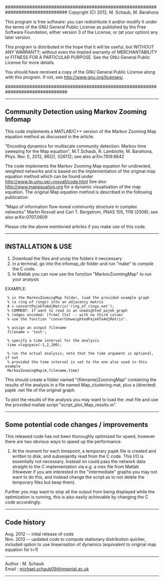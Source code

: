 ###############################################################################
Copyright (C) 2012, M. Schaub, M. Barahona

This program is free software: you can redistribute it and/or modify
it under the terms of the GNU General Public License as published by
the Free Software Foundation, either version 3 of the License, or
(at your option) any later version.

This program is distributed in the hope that it will be useful,
but WITHOUT ANY WARRANTY; without even the implied warranty of
MERCHANTABILITY or FITNESS FOR A PARTICULAR PURPOSE.  See the
GNU General Public License for more details.

You should have received a copy of the GNU General Public License
along with this program. If not, see <http://www.gnu.org/licenses/>.

###############################################################################

-----------------------------------------------------------------------------
Community Detection using Markov Zooming Infomap
-----------------------------------------------------------------------------

This code implements a MATLAB/C++ version of the Markov Zooming Map equation 
method as discussed in the article:

"Encoding dynamics for multiscale community detection: Markov time sweeping for 
the Map equation", M.T.Schaub, R. Lambiotte, M. Barahona, Phys. Rev. E, 2012, 
86(2), 026112; see also arXiv:1109.6642

The code implements the Markov Zooming Map equation for undirected, weighted networks 
and is based on the implementation of the original map equation method
which can be found under http://www.tp.umu.se/~rosvall/code.html
See also http://www.mapequation.org for a dynamic visualisation of the map 
equation. The original Map equation method is described in the following 
publication:

"Maps of information flow reveal community structure in complex networks"
Martin Rosvall and Carl T. Bergstrom, PNAS 105, 1118 (2008); 
see also arXiv:0707.0609

Please cite the above mentioned articles if you make use of this code.

-----------------------------------------------------------------------------
INSTALLATION & USE
-----------------------------------------------------------------------------
1. Download the files and unzip the folders it neccessary
2. in a terminal, go into the infomap_dir folder and run "make" to compile 
   the C code.
3. In Matlab you can now use the function "MarkovZoomingMap" to run your 
   analysis

EXAMPLE:

     % in the MarkovZoomingMap folder, load the provided example graph 
     % (a ring of rings) into an adjacency matrix
     A = convertPajekToAdjMatrix('ring_of_rings.net');
     % COMMENT: If want to read in an unweighted pajek graph 
     % (edges encoded: [from] [to] -- with no third colum)
     % use the function "convertUnweightedPajekToAdjMatrix".
     
     % assign an output filename
     filename = 'test';

     % specify a time interval for the analysis
     time =logspace(-1,2,100);

     % run the actual analysis; note that the time argument is optional, if not
     % provided the time interval is set to the one also used in this example
     MarkovZoomingMap(A,filename,time)

This should create a folder named "{filename}ZoomingMap" containing the results
of the analysis in a file named Map_clustering.mat, plus a (directed) pajek .net
file of the original graph.

To plot the results of the analysis you may want to load the .mat file and use 
the provided matlab script "script_plot_Map_results.m".

-----------------------------------------------------------------------------
Some potential code changes / improvements
-----------------------------------------------------------------------------
This released code has not been thoroughly optimized for speed, however there
are two obvious ways to speed up the performance.

1) At the moment for each timepoint, a temporary pajek file is created and 
written to disk, and subseqently read from the C code. This I/O is essentially
not necessary. Instead on could pass the network data straight to the C 
implementation via e.g. a mex file from Matlab (However if you are interested 
in the "intermediate" graphs you may not want to do this, and instead change 
the script as to not delete the temporary files but keep them).

Further you may want to stop all the output from being displayed while the 
optimization is running, this is also easily achievable by changing the C code
accordingly.

-----------------------------------------------------------------------------
Code history
-----------------------------------------------------------------------------
Aug. 2012 -- intial release of code  
Nov. 2013 -- updated code to compute stationary distribution quicker,
             included option to use linearisation of dynamics (equivalent to 
             original map equation for t=1)


- - - - - - - - - - - - - - - - - - - - - - - - - - - - - - - - - - - - - - -
Author   : M. Schaub  
Email    : michael.schaub09@imperial.ac.uk 
- - - - - - - - - - - - - - - - - - - - - - - - - - - - - - - - - - - - - - -
